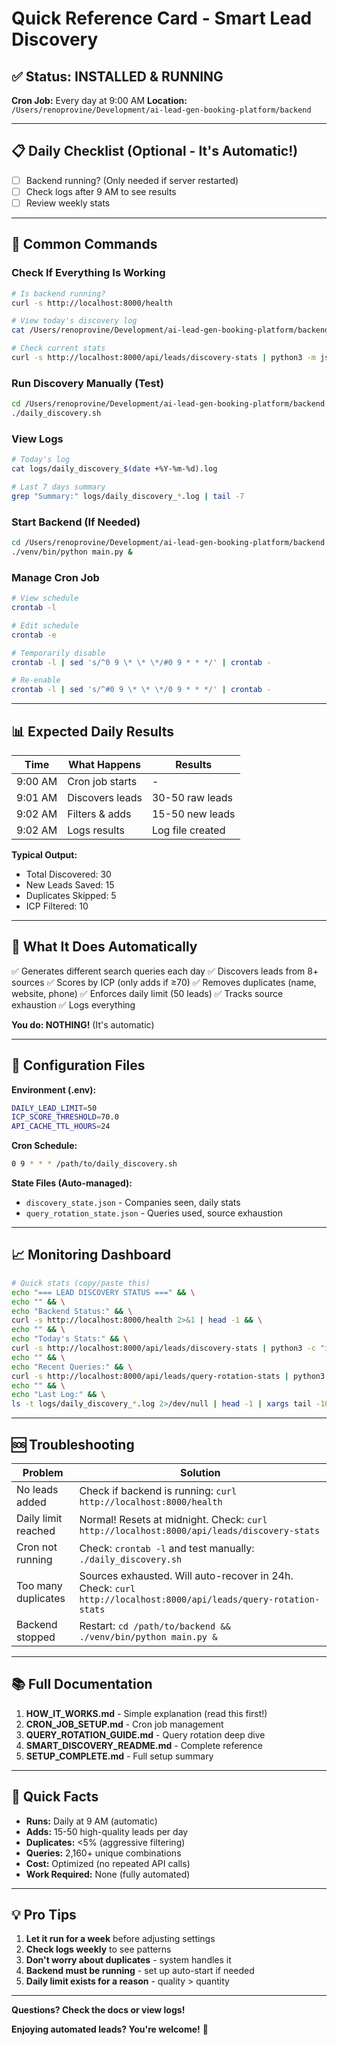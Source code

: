 # Quick Reference Card - Smart Lead Discovery

## ✅ Status: INSTALLED & RUNNING

**Cron Job:** Every day at 9:00 AM
**Location:** `/Users/renoprovine/Development/ai-lead-gen-booking-platform/backend`

---

## 📋 Daily Checklist (Optional - It's Automatic!)

- [ ] Backend running? (Only needed if server restarted)
- [ ] Check logs after 9 AM to see results
- [ ] Review weekly stats

---

## 🚀 Common Commands

### Check If Everything Is Working
```bash
# Is backend running?
curl -s http://localhost:8000/health

# View today's discovery log
cat /Users/renoprovine/Development/ai-lead-gen-booking-platform/backend/logs/daily_discovery_$(date +%Y-%m-%d).log | tail -20

# Check current stats
curl -s http://localhost:8000/api/leads/discovery-stats | python3 -m json.tool
```

### Run Discovery Manually (Test)
```bash
cd /Users/renoprovine/Development/ai-lead-gen-booking-platform/backend
./daily_discovery.sh
```

### View Logs
```bash
# Today's log
cat logs/daily_discovery_$(date +%Y-%m-%d).log

# Last 7 days summary
grep "Summary:" logs/daily_discovery_*.log | tail -7
```

### Start Backend (If Needed)
```bash
cd /Users/renoprovine/Development/ai-lead-gen-booking-platform/backend
./venv/bin/python main.py &
```

### Manage Cron Job
```bash
# View schedule
crontab -l

# Edit schedule
crontab -e

# Temporarily disable
crontab -l | sed 's/^0 9 \* \* \*/#0 9 * * */' | crontab -

# Re-enable
crontab -l | sed 's/^#0 9 \* \* \*/0 9 * * */' | crontab -
```

---

## 📊 Expected Daily Results

| Time | What Happens | Results |
|------|-------------|---------|
| 9:00 AM | Cron job starts | - |
| 9:01 AM | Discovers leads | 30-50 raw leads |
| 9:02 AM | Filters & adds | 15-50 new leads |
| 9:02 AM | Logs results | Log file created |

**Typical Output:**
- Total Discovered: 30
- New Leads Saved: 15
- Duplicates Skipped: 5
- ICP Filtered: 10

---

## 🎯 What It Does Automatically

✅ Generates different search queries each day
✅ Discovers leads from 8+ sources
✅ Scores by ICP (only adds if ≥70)
✅ Removes duplicates (name, website, phone)
✅ Enforces daily limit (50 leads)
✅ Tracks source exhaustion
✅ Logs everything

**You do: NOTHING!** (It's automatic)

---

## 🔧 Configuration Files

**Environment (.env):**
```bash
DAILY_LEAD_LIMIT=50
ICP_SCORE_THRESHOLD=70.0
API_CACHE_TTL_HOURS=24
```

**Cron Schedule:**
```bash
0 9 * * * /path/to/daily_discovery.sh
```

**State Files (Auto-managed):**
- `discovery_state.json` - Companies seen, daily stats
- `query_rotation_state.json` - Queries used, source exhaustion

---

## 📈 Monitoring Dashboard

```bash
# Quick stats (copy/paste this)
echo "=== LEAD DISCOVERY STATUS ===" && \
echo "" && \
echo "Backend Status:" && \
curl -s http://localhost:8000/health 2>&1 | head -1 && \
echo "" && \
echo "Today's Stats:" && \
curl -s http://localhost:8000/api/leads/discovery-stats | python3 -c "import sys, json; d = json.load(sys.stdin); print(f\"  Added: {d['stats']['today']['leads_added']}/{d['stats']['today']['daily_limit']}\"); print(f\"  Remaining: {d['stats']['today']['remaining_capacity']}\")" && \
echo "" && \
echo "Recent Queries:" && \
curl -s http://localhost:8000/api/leads/query-rotation-stats | python3 -c "import sys, json; d = json.load(sys.stdin); [print(f\"  - {q}\") for q in d['stats']['recent_queries'][-5:]]" && \
echo "" && \
echo "Last Log:" && \
ls -t logs/daily_discovery_*.log 2>/dev/null | head -1 | xargs tail -10
```

---

## 🆘 Troubleshooting

| Problem | Solution |
|---------|----------|
| No leads added | Check if backend is running: `curl http://localhost:8000/health` |
| Daily limit reached | Normal! Resets at midnight. Check: `curl http://localhost:8000/api/leads/discovery-stats` |
| Cron not running | Check: `crontab -l` and test manually: `./daily_discovery.sh` |
| Too many duplicates | Sources exhausted. Will auto-recover in 24h. Check: `curl http://localhost:8000/api/leads/query-rotation-stats` |
| Backend stopped | Restart: `cd /path/to/backend && ./venv/bin/python main.py &` |

---

## 📚 Full Documentation

1. **HOW_IT_WORKS.md** - Simple explanation (read this first!)
2. **CRON_JOB_SETUP.md** - Cron job management
3. **QUERY_ROTATION_GUIDE.md** - Query rotation deep dive
4. **SMART_DISCOVERY_README.md** - Complete reference
5. **SETUP_COMPLETE.md** - Full setup summary

---

## 🎉 Quick Facts

- **Runs:** Daily at 9 AM (automatic)
- **Adds:** 15-50 high-quality leads per day
- **Duplicates:** <5% (aggressive filtering)
- **Queries:** 2,160+ unique combinations
- **Cost:** Optimized (no repeated API calls)
- **Work Required:** None (fully automated)

---

## 💡 Pro Tips

1. **Let it run for a week** before adjusting settings
2. **Check logs weekly** to see patterns
3. **Don't worry about duplicates** - system handles it
4. **Backend must be running** - set up auto-start if needed
5. **Daily limit exists for a reason** - quality > quantity

---

**Questions? Check the docs or view logs!**

**Enjoying automated leads? You're welcome!** 🚀
